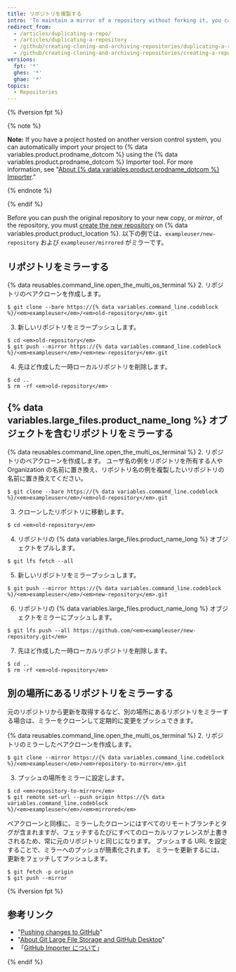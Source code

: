 ```yaml
---
title: リポジトリを複製する
intro: 'To maintain a mirror of a repository without forking it, you can run a special clone command, then mirror-push to the new repository.'
redirect_from:
  - /articles/duplicating-a-repo/
  - /articles/duplicating-a-repository
  - /github/creating-cloning-and-archiving-repositories/duplicating-a-repository
  - /github/creating-cloning-and-archiving-repositories/creating-a-repository-on-github/duplicating-a-repository
versions:
  fpt: '*'
  ghes: '*'
  ghae: '*'
topics:
  - Repositories
---
```


{% ifversion fpt %}

{% note %}

**Note:** If you have a project hosted on another version control system, you can automatically import your project to {% data variables.product.prodname_dotcom %} using the {% data variables.product.prodname_dotcom %} Importer tool. For more information, see "[About {% data variables.product.prodname_dotcom %} Importer](/github/importing-your-projects-to-github/importing-source-code-to-github/about-github-importer)."

{% endnote %}

{% endif %}

Before you can push the original repository to your new copy, or _mirror_, of the repository, you must [create the new repository](/articles/creating-a-new-repository) on {% data variables.product.product_location %}. 以下の例では、`exampleuser/new-repository` および `exampleuser/mirrored` がミラーです。

## リポジトリをミラーする

{% data reusables.command_line.open_the_multi_os_terminal %}
2. リポジトリのベアクローンを作成します。
  ```shell
  $ git clone --bare https://{% data variables.command_line.codeblock %}/<em>exampleuser</em>/<em>old-repository</em>.git
  ```
3. 新しいリポジトリをミラープッシュします。
  ```shell
  $ cd <em>old-repository</em>
  $ git push --mirror https://{% data variables.command_line.codeblock %}/<em>exampleuser</em>/<em>new-repository</em>.git
  ```
4. 先ほど作成した一時ローカルリポジトリを削除します。
  ```shell
  $ cd ..
  $ rm -rf <em>old-repository</em>
  ```

## {% data variables.large_files.product_name_long %} オブジェクトを含むリポジトリをミラーする

{% data reusables.command_line.open_the_multi_os_terminal %}
2. リポジトリのベアクローンを作成します。 ユーザ名の例をリポジトリを所有する人や Organization の名前に置き換え、リポジトリ名の例を複製したいリポジトリの名前に置き換えてください。
  ```shell
  $ git clone --bare https://{% data variables.command_line.codeblock %}/<em>exampleuser</em>/<em>old-repository</em>.git
  ```
3. クローンしたリポジトリに移動します。
  ```shell
  $ cd <em>old-repository</em>
  ```
4. リポジトリの {% data variables.large_files.product_name_long %} オブジェクトをプルします。
  ```shell
  $ git lfs fetch --all
  ```
5. 新しいリポジトリをミラープッシュします。
  ```shell
  $ git push --mirror https://{% data variables.command_line.codeblock %}/<em>exampleuser</em>/<em>new-repository</em>.git
  ```
6. リポジトリの {% data variables.large_files.product_name_long %} オブジェクトをミラーにプッシュします。
  ```shell
  $ git lfs push --all https://github.com/<em>exampleuser/new-repository.git</em>
  ```
7. 先ほど作成した一時ローカルリポジトリを削除します。
  ```shell
  $ cd ..
  $ rm -rf <em>old-repository</em>
  ```

## 別の場所にあるリポジトリをミラーする

元のリポジトリから更新を取得するなど、別の場所にあるリポジトリをミラーする場合は、ミラーをクローンして定期的に変更をプッシュできます。

{% data reusables.command_line.open_the_multi_os_terminal %}
2. リポジトリのミラーしたベアクローンを作成します。
  ```shell
  $ git clone --mirror https://{% data variables.command_line.codeblock %}/<em>exampleuser</em>/<em>repository-to-mirror</em>.git
  ```
3. プッシュの場所をミラーに設定します。
  ```shell
  $ cd <em>repository-to-mirror</em>
  $ git remote set-url --push origin https://{% data variables.command_line.codeblock %}/<em>exampleuser</em>/<em>mirrored</em>
  ```

ベアクローンと同様に、ミラーしたクローンにはすべてのリモートブランチとタグが含まれますが、フェッチするたびにすべてのローカルリファレンスが上書きされるため、常に元のリポジトリと同じになります。 プッシュする URL を設定することで、ミラーへのプッシュが簡素化されます。 ミラーを更新するには、更新をフェッチしてプッシュします。

```shell
$ git fetch -p origin
$ git push --mirror
```
{% ifversion fpt %}
## 参考リンク

* "[Pushing changes to GitHub](/desktop/contributing-and-collaborating-using-github-desktop/making-changes-in-a-branch/pushing-changes-to-github#pushing-changes-to-github)"
* "[About Git Large File Storage and GitHub Desktop](/desktop/getting-started-with-github-desktop/about-git-large-file-storage-and-github-desktop)"
* 「[GitHub Importer について](/github/importing-your-projects-to-github/importing-source-code-to-github/about-github-importer)」

{% endif %}
